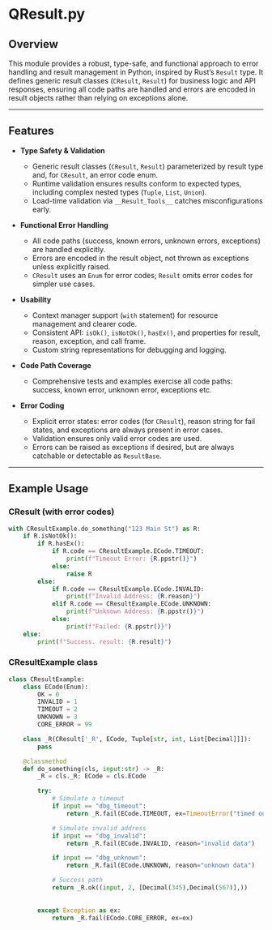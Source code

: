 # QResult.py

## Overview

This module provides a robust, type-safe, and functional approach to error handling and result management in Python, inspired by Rust’s `Result` type. It defines generic result classes (`CResult`, `Result`) for business logic and API responses, ensuring all code paths are handled and errors are encoded in result objects rather than relying on exceptions alone.

---

## Features

- **Type Safety & Validation**
  - Generic result classes (`CResult`, `Result`) parameterized by result type and, for `CResult`, an error code enum.
  - Runtime validation ensures results conform to expected types, including complex nested types (`Tuple`, `List`, `Union`).
  - Load-time validation via `__Result_Tools__` catches misconfigurations early.

- **Functional Error Handling**
  - All code paths (success, known errors, unknown errors, exceptions) are handled explicitly.
  - Errors are encoded in the result object, not thrown as exceptions unless explicitly raised.
  - `CResult` uses an `Enum` for error codes; `Result` omits error codes for simpler use cases.

- **Usability**
  - Context manager support (`with` statement) for resource management and clearer code.
  - Consistent API: `isOk()`, `isNotOk()`, `hasEx()`, and properties for result, reason, exception, and call frame.
  - Custom string representations for debugging and logging.

- **Code Path Coverage**
  - Comprehensive tests and examples exercise all code paths: success, known error, unknown error, exceptions etc.

- **Error Coding**
  - Explicit error states: error codes (for `CResult`), reason string for fail states, and exceptions are always present in error cases.
  - Validation ensures only valid error codes are used.
  - Errors can be raised as exceptions if desired, but are always catchable or detectable as `ResultBase`.

---

## Example Usage

### CResult (with error codes)

```python
with CResultExample.do_something("123 Main St") as R:
    if R.isNotOk():
        if R.hasEx():
            if R.code == CResultExample.ECode.TIMEOUT:
                print(f"Timeout Error: {R.ppstr()}")
            else:
                raise R
        else:
            if R.code == CResultExample.ECode.INVALID:
                print(f"Invalid Address: {R.reason}")
            elif R.code == CResultExample.ECode.UNKNOWN:
                print(f"Unknown Address: {R.ppstr()}")
            else:
                print(f"Failed: {R.ppstr()}")
    else:
        print(f"Success. result: {R.result}")
```


### CResultExample class
```python
class CResultExample:
    class ECode(Enum):
        OK = 0
        INVALID = 1
        TIMEOUT = 2
        UNKNOWN = 3
        CORE_ERROR = 99

    class _R(CResult['_R', ECode, Tuple[str, int, List[Decimal]]]):
        pass

    @classmethod
    def do_something(cls, input:str) -> _R:
        _R = cls._R; ECode = cls.ECode

        try:
            # Simulate a timeout
            if input == "dbg_timeout":
                return _R.fail(ECode.TIMEOUT, ex=TimeoutError("timed out"))

            # Simulate invalid address
            if input == "dbg_invalid":
                return _R.fail(ECode.INVALID, reason="invalid data")

            if input == "dbg_unknown":
                return _R.fail(ECode.UNKNOWN, reason="unknown data")

            # Success path
            return _R.ok((input, 2, [Decimal(345),Decimal(567)],))
        
        
        except Exception as ex:
            return _R.fail(ECode.CORE_ERROR, ex=ex)
```
